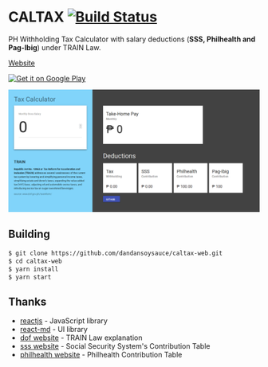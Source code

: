 # CALTAX [![Build Status](https://travis-ci.org/dandansoysauce/caltax-web.svg?branch=master)](https://travis-ci.org/dandansoysauce/caltax-web)
PH Withholding Tax Calculator with salary deductions (**SSS, Philhealth and Pag-Ibig**) under TRAIN Law.

[Website](https://caltax-web.surge.sh/)

<a href='https://play.google.com/store/apps/details?id=com.daniona.caltax&pcampaignid=MKT-Other-global-all-co-prtnr-py-PartBadge-Mar2515-1'><img alt='Get it on Google Play' width="200" src='https://play.google.com/intl/en_us/badges/images/generic/en_badge_web_generic.png'/></a>

![alt text](https://raw.githubusercontent.com/dandansoysauce/caltax-web/master/public/caltax.png "Logo Title Text 1")

## Building
```
$ git clone https://github.com/dandansoysauce/caltax-web.git
$ cd caltax-web
$ yarn install
$ yarn start
```

## Thanks
* [reactjs](https://github.com/facebook/react/) - JavaScript library
* [react-md](https://github.com/mlaursen/react-md) - UI library
* [dof website](http://www.dof.gov.ph) - TRAIN Law explanation
* [sss website](https://www.sss.gov.ph/) - Social Security System's Contribution Table
* [philhealth website](https://www.philhealth.gov.ph) - Philhealth Contribution Table